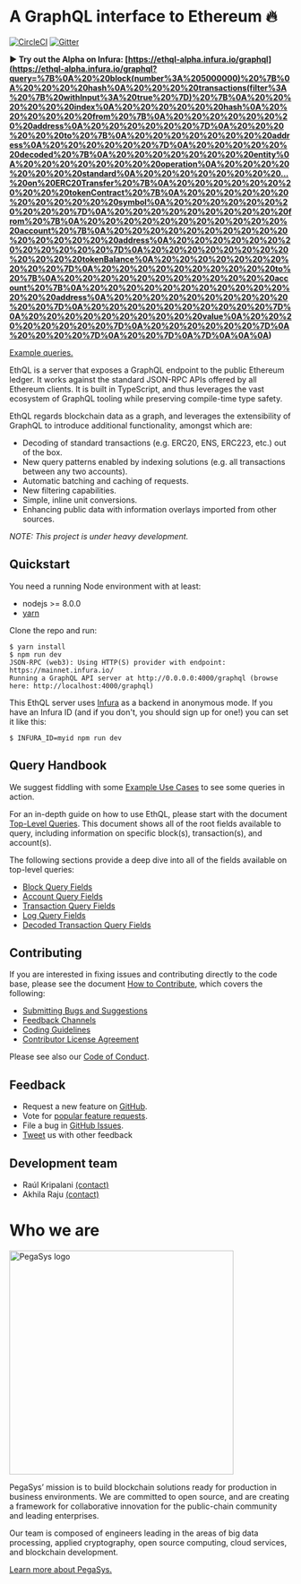 # A GraphQL interface to Ethereum 🔥 

[![CircleCI](https://circleci.com/gh/ConsenSys/ethql.svg?style=svg)](https://circleci.com/gh/ConsenSys/ethql)
[![Gitter](https://img.shields.io/gitter/room/ethql/lobby.js.svg?style=flat-square)](https://gitter.im/ethql/Lobby)

**▶️ Try out the Alpha on Infura:
[https://ethql-alpha.infura.io/graphql](<https://ethql-alpha.infura.io/graphql?query=%7B%0A%20%20block(number%3A%205000000)%20%7B%0A%20%20%20%20hash%0A%20%20%20%20transactions(filter%3A%20%7B%20withInput%3A%20true%20%7D)%20%7B%0A%20%20%20%20%20%20index%0A%20%20%20%20%20%20hash%0A%20%20%20%20%20%20from%20%7B%0A%20%20%20%20%20%20%20%20address%0A%20%20%20%20%20%20%7D%0A%20%20%20%20%20%20to%20%7B%0A%20%20%20%20%20%20%20%20address%0A%20%20%20%20%20%20%7D%0A%20%20%20%20%20%20decoded%20%7B%0A%20%20%20%20%20%20%20%20entity%0A%20%20%20%20%20%20%20%20operation%0A%20%20%20%20%20%20%20%20standard%0A%20%20%20%20%20%20%20%20...%20on%20ERC20Transfer%20%7B%0A%20%20%20%20%20%20%20%20%20%20tokenContract%20%7B%0A%20%20%20%20%20%20%20%20%20%20%20%20symbol%0A%20%20%20%20%20%20%20%20%20%20%7D%0A%20%20%20%20%20%20%20%20%20%20from%20%7B%0A%20%20%20%20%20%20%20%20%20%20%20%20account%20%7B%0A%20%20%20%20%20%20%20%20%20%20%20%20%20%20%20%20address%0A%20%20%20%20%20%20%20%20%20%20%20%20%7D%0A%20%20%20%20%20%20%20%20%20%20%20%20tokenBalance%0A%20%20%20%20%20%20%20%20%20%20%7D%0A%20%20%20%20%20%20%20%20%20%20to%20%7B%0A%20%20%20%20%20%20%20%20%20%20%20%20account%20%7B%0A%20%20%20%20%20%20%20%20%20%20%20%20%20%20address%0A%20%20%20%20%20%20%20%20%20%20%20%20%7D%0A%20%20%20%20%20%20%20%20%20%20%7D%0A%20%20%20%20%20%20%20%20%20%20value%0A%20%20%20%20%20%20%20%20%7D%0A%20%20%20%20%20%20%7D%0A%20%20%20%20%7D%0A%20%20%7D%0A%7D%0A%0A%0A>)**

[Example queries.](#query-handbook)

EthQL is a server that exposes a GraphQL endpoint to the public Ethereum ledger. It works against the standard JSON-RPC
APIs offered by all Ethereum clients. It is built in TypeScript, and thus leverages the vast ecosystem of GraphQL
tooling while preserving compile-time type safety.

EthQL regards blockchain data as a graph, and leverages the extensibility of GraphQL to introduce additional
functionality, amongst which are:

- Decoding of standard transactions (e.g. ERC20, ENS, ERC223, etc.) out of the box.
- New query patterns enabled by indexing solutions (e.g. all transactions between any two accounts).
- Automatic batching and caching of requests.
- New filtering capabilities.
- Simple, inline unit conversions.
- Enhancing public data with information overlays imported from other sources.

_NOTE: This project is under heavy development._

## Quickstart

You need a running Node environment with at least:

- nodejs >= 8.0.0
- [yarn](https://yarnpkg.com/)

Clone the repo and run:

```
$ yarn install
$ npm run dev
JSON-RPC (web3): Using HTTP(S) provider with endpoint: https://mainnet.infura.io/
Running a GraphQL API server at http://0.0.0.0:4000/graphql (browse here: http://localhost:4000/graphql)
```

This EthQL server uses [Infura](https://infura.io/) as a backend in anonymous mode. If you have an Infura ID (and if you
don't, you should sign up for one!) you can set it like this:

```
$ INFURA_ID=myid npm run dev
```

## Query Handbook

We suggest fiddling with some [Example Use Cases](https://github.com/ConsenSys/ethql/wiki/Example-Use-Cases) to see some
queries in action.

For an in-depth guide on how to use EthQL, please start with the document
[Top-Level Queries](https://github.com/ConsenSys/ethql/wiki/Top-Level-Queries). This document shows all of the root
fields available to query, including information on specific block(s), transaction(s), and account(s).

The following sections provide a deep dive into all of the fields available on top-level queries:

- [Block Query Fields](https://github.com/ConsenSys/ethql/wiki/Block-Query-Fields)
- [Account Query Fields](https://github.com/ConsenSys/ethql/wiki/Account-Query-Fields)
- [Transaction Query Fields](https://github.com/ConsenSys/ethql/wiki/Transaction-Query-Fields)
- [Log Query Fields](https://github.com/ConsenSys/ethql/wiki/Log-Query-Fields)
- [Decoded Transaction Query Fields](https://github.com/ConsenSys/ethql/wiki/Decoded-Transaction-Query-Fields)

## Contributing

If you are interested in fixing issues and contributing directly to the code base, please see the document
[How to Contribute](https://github.com/ConsenSys/ethql/wiki/How-to-Contribute), which covers the following:

- [Submitting Bugs and Suggestions](https://github.com/ConsenSys/ethql/wiki/Submitting-Bugs-and-Suggestions)
- [Feedback Channels](https://github.com/ConsenSys/ethql/wiki/Feedback-Channels)
- [Coding Guidelines](https://github.com/ConsenSys/ethql/wiki/Coding-Guidelines)
- [Contributor License Agreement](https://github.com/ConsenSys/ethql/wiki/Contributor-License-Agreement)

Please see also our [Code of Conduct](https://github.com/ConsenSys/ethql/wiki/Contributor-Code-of-Conduct).

## Feedback

- Request a new feature on [GitHub](https://github.com/ConsenSys/ethql/wiki/Submitting-Bugs-and-Suggestions).
- Vote for
  [popular feature requests](https://github.com/ConsenSys/ethql/issues?q=is%3Aopen+is%3Aissue+label%3A%22Type%3A+Feature%22).
- File a bug in [GitHub Issues](https://github.com/ConsenSys/ethql/issues).
- [Tweet](https://twitter.com/PegasysEng) us with other feedback

## Development team

- Raúl Kripalani [(contact)](mailto:raul.kripalani@consensys.net)
- Akhila Raju [(contact)](mailto:akhila.raju@consensys.net)

# Who we are

<a href="https://pegasys.tech/?utm_source=github&utm_medium=source&utm_campaign=ethql" rel="nofollow"><img src="https://raw.github.com/ConsenSys/ethql/master/logo.svg?sanitize=true" alt="PegaSys logo" data-canonical-src="https://raw.github.com/ConsenSys/ethql/master/logo.svg?sanitize=true" width="400"></a>

PegaSys’ mission is to build blockchain solutions ready for production in business environments. We are committed to
open source, and are creating a framework for collaborative innovation for the public-chain community and leading
enterprises.

Our team is composed of engineers leading in the areas of big data processing, applied cryptography, open source
computing, cloud services, and blockchain development.

[Learn more about PegaSys.](https://pegasys.tech/?utm_source=github&utm_medium=source&utm_campaign=ethql)
